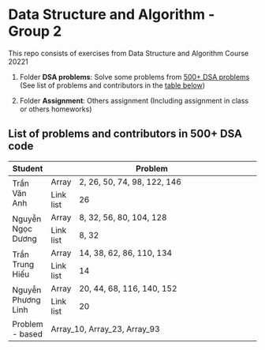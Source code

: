 # Data Structure and Algorithm - Group 2

This repo consists of exercises from Data Structure and Algorithm Course 20221

1. Folder **DSA problems**: Solve some problems from [500+ DSA problems](https://github.com/bollwarm/DataStructuresAlgorithms/blob/master/README.md#500-data-structures-and-algorithms-practice-problems) (See list of problems and contributors in the [table below](#list-of-problems-and-contributors-in-500-dsa-code))

2. Folder **Assignment**: Others assignment (Including assignment in class or others homeworks)

## List of problems and contributors in 500+ DSA code

<table>
    <thead>
        <tr>
            <th>Student</th>
            <th colspan=2 style=text-align:center> Problem</th>
        </tr>
    </thead>
    <tbody>
        <tr>
            <td rowspan =2 style="width:10%;">Trần Văn Anh</td>
            <td style="width:0%;">Array</td>
            <td>2, 26, 50, 74, 98, 122, 146</td>
        </tr>
        <tr>
            <td>Link list</td>
            <td>26</td>
        </tr>
        <tr>
            <td rowspan =2 style="width:10%;">Nguyễn Ngọc Dương</td>
            <td>Array</td>
            <td>8, 32, 56, 80, 104, 128</td>
        </tr>
        <tr>
            <td>Link list</td>
            <td>8, 32</td>
        </tr>
        <tr>
            <td rowspan =2 style="width:10%;">Trần Trung Hiếu</td>
            <td>Array</td>
            <td>14, 38, 62, 86, 110, 134</td>
        </tr>
        <tr>
            <td>Link list</td>
            <td>14</td>
        </tr>
        <tr>
            <td rowspan =2 style="width:10%;">Nguyễn Phương Linh</td>
            <td>Array</td>
            <td>20, 44, 68, 116, 140, 152</td>
        </tr>
        <tr>
            <td>Link list</td>
            <td>20</td>
        </tr>
        <tr>
            <td>Problem - based</td>
            <td colspan=2>Array_10, Array_23, Array_93</td>
        </tr>
    </tbody>
</table>